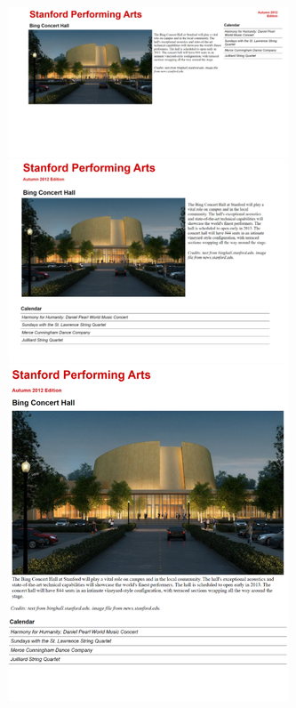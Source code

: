 ![Large Screen](responsiveScreenshot.png)
![Medium Screen](responsiveScreenshot1.png)
![Small Screen](responsiveScreenshot2.png)
